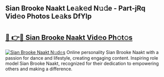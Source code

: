 ## Sian Brooke Naakt Le𝚊k𝚎d N𝚞𝚍e - Part-jRq Vid𝚎o Photos Le𝚊ks DfYlp

# <h2><a href="http://fb4vzi.evod.top/?m=Sian+Brooke+Naakt">🔗 👉🔴 Sian Brooke Naakt Vid𝚎o Ph𝚘t𝚘s</a></h2>

[![Sian Brooke Naakt N𝚞d𝚎s](https://i.imgur.com/8V9OHl7.gif)](http://fb4vzi.evod.top/?m=Sian+Brooke+Naakt)
Online personality Sian Brooke Naakt with a passion for dance and lifestyle, creating engaging content. Inspiring role model Sian Brooke Naakt, recognized for their dedication to empowering others and making a difference. 
